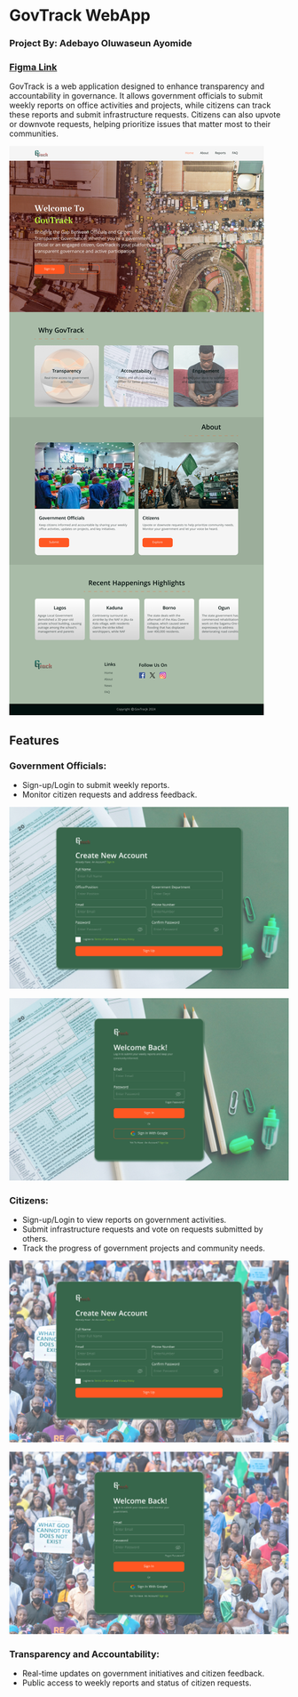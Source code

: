 # GovTrack WebApp  
### Project By: Adebayo Oluwaseun Ayomide
### [Figma Link](https://www.figma.com/design/6GBtIKZOUArI968Dv1x67o/HACKTOBERFEST?node-id=551-232&t=Smez17iZVVcMfuLY-1)  

GovTrack is a web application designed to enhance transparency and accountability in governance. It allows government officials to submit weekly reports on office activities and projects, while citizens can track these reports and submit infrastructure requests. Citizens can also upvote or downvote requests, helping prioritize issues that matter most to their communities.  

![Landing Page](./img/GovTrack-Landing-Page.png)

## Features  

### Government Officials:
- Sign-up/Login to submit weekly reports.
- Monitor citizen requests and address feedback.  

![sign up](./img/Officials-Sign-Up-Page.png) 

![sign In](./img/Officials-Sign-In-Page.png)

### Citizens:
- Sign-up/Login to view reports on government activities.
- Submit infrastructure requests and vote on requests submitted by others.
- Track the progress of government projects and community needs. 

![sign up](./img/Citizens-Sign-Up-Page.png)  

![sign In](./img/Citizens-Sign-In-Page.png) 

### Transparency and Accountability:
- Real-time updates on government initiatives and citizen feedback.
- Public access to weekly reports and status of citizen requests.


